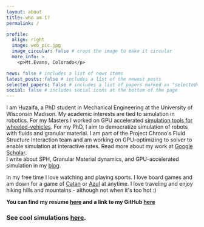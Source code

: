 ```yaml
---
layout: about
title: who am I?
permalink: /

profile:
  align: right
  image: web_pic.jpg
  image_circular: false # crops the image to make it circular
  more_info: >
    <p>Mt.Evans, Colorado</p>

news: false # includes a list of news items
latest_posts: false # includes a list of the newest posts
selected_papers: false # includes a list of papers marked as "selected={true}"
social: false # includes social icons at the bottom of the page
---
```

I am Huzaifa, a PhD student in Mechanical Engineering at the University of Wisconsin Madison. My academic interests are tied to simulation in robotics. For my Masters I worked on GPU accelerated [simulation tools for wheeled-vehicles](https://ieeexplore.ieee.org/stamp/stamp.jsp?arnumber=10443432). For my PhD, I aim to democratize simulation of robots with fluids and granular material. I am part of the Project Chrono's Fluid Structure Interaction team and am working on GPU-optimizing to solver to enable simulation at interactive rates. Read more about my work at [Google Scholar](https://scholar.google.com/citations?user=JVf2x_gAAAAJ&hl=en&oi=ao).   
I write about SPH, Granular Material dynamics, and GPU-accelerated simulation in my [blog](/blog/).  

In my free time I love watching and playing sports. I love board games and am down for a game of [Catan](https://en.wikipedia.org/wiki/Catan) or [Azul](https://en.wikipedia.org/wiki/Azul_(board_game)) at anytime. I love traveling and enjoy hiking hills and mountains - although not when it's too hot :)

**You can find my resume [here](/assets/pdf/resume-4.pdf) and a link to my GitHub [here](https://github.com/Huzaifg)**
### **See cool simulations [here](/simulations/).**

